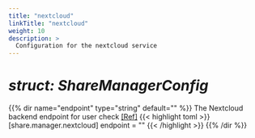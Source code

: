 ```yaml
---
title: "nextcloud"
linkTitle: "nextcloud"
weight: 10
description: >
  Configuration for the nextcloud service
---
```


# _struct: ShareManagerConfig_

{{% dir name="endpoint" type="string" default="" %}}
The Nextcloud backend endpoint for user check [[Ref]](https://github.com/cs3org/reva/tree/master/pkg/share/manager/nextcloud/nextcloud.go#L58)
{{< highlight toml >}}
[share.manager.nextcloud]
endpoint = ""
{{< /highlight >}}
{{% /dir %}}

